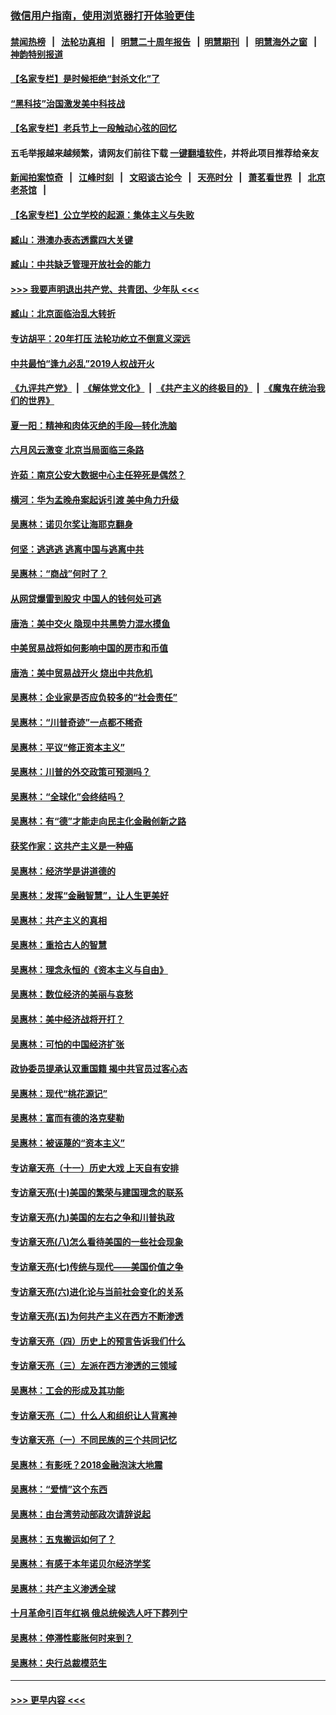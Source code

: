 ### [微信用户指南，使用浏览器打开体验更佳](https://github.com/gfw-breaker/banned-news1/blob/master/indexes/wechat-guide.md?t=0)
#### [禁闻热榜](热点新闻.md?t=0)  &nbsp;&nbsp;|&nbsp;&nbsp; [法轮功真相](https://github.com/gfw-breaker/truth/blob/master/README.md?t=0) &nbsp;&nbsp;|&nbsp;&nbsp; [明慧二十周年报告](https://github.com/gfw-breaker/mh-reports/blob/master/README.md?t=0) &nbsp;&nbsp;|&nbsp;&nbsp;[明慧期刊](https://github.com/gfw-breaker/mh-qikan) &nbsp;&nbsp;|&nbsp;&nbsp; [明慧海外之窗](https://github.com/gfw-breaker/mh-news/blob/master/README.md?t=0) &nbsp;&nbsp;|&nbsp;&nbsp; [神韵特别报道](https://github.com/gfw-breaker/mh-news/blob/master/shenyun.md?t=0)
#### [【名家专栏】是时候拒绝“封杀文化”了](../pages/nsc423/n11814093.md?t=02120655) 
#### [“黑科技”治国激发美中科技战](../pages/nsc423/n11638056.md?t=02120655) 
#### [【名家专栏】老兵节上一段触动心弦的回忆](../pages/nsc423/n11646016.md?t=02120655) 
#### 五毛举报越来越频繁，请网友们前往下载 [一键翻墙软件](https://github.com/gfw-breaker/ssr-accounts)，并将此项目推荐给亲友
#### [新闻拍案惊奇](https://github.com/gfw-breaker/banned-news1/blob/master/pages/link4.md) &nbsp;&nbsp;|&nbsp;&nbsp; [江峰时刻](https://github.com/gfw-breaker/banned-news1/blob/master/pages/link4.md) &nbsp;&nbsp;|&nbsp;&nbsp; [文昭谈古论今](https://github.com/gfw-breaker/banned-news1/blob/master/pages/link4.md) &nbsp;&nbsp;|&nbsp;&nbsp; [天亮时分](https://github.com/gfw-breaker/banned-news1/blob/master/pages/link4.md) &nbsp;&nbsp;|&nbsp;&nbsp; [萧茗看世界](https://github.com/gfw-breaker/banned-news1/blob/master/pages/link4.md) &nbsp;&nbsp;|&nbsp;&nbsp; [北京老茶馆](https://github.com/gfw-breaker/banned-news1/blob/master/pages/link4.md) &nbsp;&nbsp;|&nbsp;&nbsp; 
#### [【名家专栏】公立学校的起源：集体主义与失败](../pages/nsc423/n11601833.md?t=02120655) 
#### [臧山：港澳办表态透露四大关键](../pages/nsc423/n11421628.md?t=02120655) 
#### [臧山：中共缺乏管理开放社会的能力](../pages/nsc423/n11407457.md?t=02120655) 
#### [>>> 我要声明退出共产党、共青团、少年队 <<<](https://github.com/begood0513/goodnews/blob/master/quit/letter.md) 
#### [臧山：北京面临治乱大转折](../pages/nsc423/n11406895.md?t=02120655) 
#### [专访胡平：20年打压 法轮功屹立不倒意义深远](../pages/nsc423/n11398800.md?t=02120655) 
#### [中共最怕“逢九必乱”2019人权战开火](../pages/nsc423/n11385248.md?t=02120655) 
#### [《九评共产党》](https://github.com/begood0513/9ping.md/blob/master/README.md) &nbsp;|&nbsp; [《解体党文化》](../../../../jtdwh.md/blob/master/README.md)  &nbsp;|&nbsp; [《共产主义的终极目的》](../../../../gczydzjmd.md/blob/master/README.md) &nbsp;|&nbsp; [《魔鬼在统治我们的世界》](../../../../mgztzwmdsj.md/blob/master/README.md) 
#### [夏一阳：精神和肉体灭绝的手段—转化洗脑](../pages/nsc423/n11368250.md?t=02120655) 
#### [六月风云激变 北京当局面临三条路](../pages/nsc423/n11313668.md?t=02120655) 
#### [许茹：南京公安大数据中心主任猝死是偶然？](../pages/nsc423/n11064744.md?t=02120655) 
#### [横河：华为孟晚舟案起诉引渡 美中角力升级](../pages/nsc423/n11027230.md?t=02120655) 
#### [吴惠林：诺贝尔奖让海耶克翻身](../pages/nsc423/n10890049.md?t=02120655) 
#### [何坚：逃逃逃 逃离中国与逃离中共](../pages/nsc423/n10592891.md?t=02120655) 
#### [吴惠林：“商战”何时了？](../pages/nsc423/n10573558.md?t=02120655) 
#### [从网贷爆雷到股灾 中国人的钱何处可逃](../pages/nsc423/n10572800.md?t=02120655) 
#### [唐浩：美中交火 隐现中共黑势力混水摸鱼](../pages/nsc423/n10544040.md?t=02120655) 
#### [中美贸易战将如何影响中国的房市和币值](../pages/nsc423/n10543697.md?t=02120655) 
#### [唐浩：美中贸易战开火 烧出中共危机](../pages/nsc423/n10540126.md?t=02120655) 
#### [吴惠林：企业家是否应负较多的“社会责任”](../pages/nsc423/n10535022.md?t=02120655) 
#### [吴惠林：“川普奇迹”一点都不稀奇](../pages/nsc423/n10512808.md?t=02120655) 
#### [吴惠林：平议“修正资本主义”](../pages/nsc423/n10495724.md?t=02120655) 
#### [吴惠林：川普的外交政策可预测吗？](../pages/nsc423/n10462387.md?t=02120655) 
#### [吴惠林：“全球化”会终结吗？](../pages/nsc423/n10452838.md?t=02120655) 
#### [吴惠林：有“德”才能走向民主化金融创新之路](../pages/nsc423/n10432292.md?t=02120655) 
#### [获奖作家：这共产主义是一种癌](../pages/nsc423/n10431541.md?t=02120655) 
#### [吴惠林：经济学是讲道德的](../pages/nsc423/n10398014.md?t=02120655) 
#### [吴惠林：发挥“金融智慧”，让人生更美好](../pages/nsc423/n10375019.md?t=02120655) 
#### [吴惠林：共产主义的真相](../pages/nsc423/n10351394.md?t=02120655) 
#### [吴惠林：重拾古人的智慧](../pages/nsc423/n10337691.md?t=02120655) 
#### [吴惠林：理念永恒的《资本主义与自由》](../pages/nsc423/n10316274.md?t=02120655) 
#### [吴惠林：数位经济的美丽与哀愁](../pages/nsc423/n10292946.md?t=02120655) 
#### [吴惠林：美中经济战将开打？](../pages/nsc423/n10258825.md?t=02120655) 
#### [吴惠林：可怕的中国经济扩张](../pages/nsc423/n10219147.md?t=02120655) 
#### [政协委员提承认双重国籍 揭中共官员过客心态](../pages/nsc423/n10208809.md?t=02120655) 
#### [吴惠林：现代“桃花源记”](../pages/nsc423/n10185234.md?t=02120655) 
#### [吴惠林：富而有德的洛克斐勒](../pages/nsc423/n10142264.md?t=02120655) 
#### [吴惠林：被诬蔑的“资本主义”](../pages/nsc423/n10124816.md?t=02120655) 
#### [专访章天亮（十一）历史大戏 上天自有安排](../pages/nsc423/n10094905.md?t=02120655) 
#### [专访章天亮(十)美国的繁荣与建国理念的联系](../pages/nsc423/n10094899.md?t=02120655) 
#### [专访章天亮(九)美国的左右之争和川普执政](../pages/nsc423/n10094889.md?t=02120655) 
#### [专访章天亮(八)怎么看待美国的一些社会现象](../pages/nsc423/n10094857.md?t=02120655) 
#### [专访章天亮(七)传统与现代——美国价值之争](../pages/nsc423/n10093140.md?t=02120655) 
#### [专访章天亮(六)进化论与当前社会变化的关系](../pages/nsc423/n10092036.md?t=02120655) 
#### [专访章天亮(五)为何共产主义在西方不断渗透](../pages/nsc423/n10083620.md?t=02120655) 
#### [专访章天亮（四）历史上的预言告诉我们什么](../pages/nsc423/n10083606.md?t=02120655) 
#### [专访章天亮（三）左派在西方渗透的三领域](../pages/nsc423/n10081115.md?t=02120655) 
#### [吴惠林：工会的形成及其功能](../pages/nsc423/n10080633.md?t=02120655) 
#### [专访章天亮（二）什么人和组织让人背离神](../pages/nsc423/n10076637.md?t=02120655) 
#### [专访章天亮（一）不同民族的三个共同记忆](../pages/nsc423/n10074188.md?t=02120655) 
#### [吴惠林：有影呒？2018金融泡沫大地震](../pages/nsc423/n10040534.md?t=02120655) 
#### [吴惠林：“爱情”这个东西](../pages/nsc423/n10019423.md?t=02120655) 
#### [吴惠林：由台湾劳动部政次请辞说起](../pages/nsc423/n9979679.md?t=02120655) 
#### [吴惠林：五鬼搬运如何了？](../pages/nsc423/n9925338.md?t=02120655) 
#### [吴惠林：有感于本年诺贝尔经济学奖](../pages/nsc423/n9871883.md?t=02120655) 
#### [吴惠林：共产主义渗透全球](../pages/nsc423/n9812748.md?t=02120655) 
#### [十月革命引百年红祸 俄总统候选人吁下葬列宁](../pages/nsc423/n9810182.md?t=02120655) 
#### [吴惠林：停滞性膨胀何时来到？](../pages/nsc423/n9764136.md?t=02120655) 
#### [吴惠林：央行总裁模范生](../pages/nsc423/n9728134.md?t=02120655) 

----
#### [ >>> 更早内容 <<< ](../indexes/nsc423-earlier.md)
